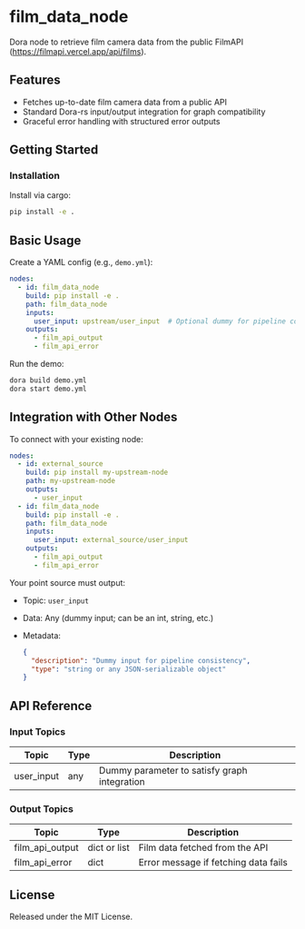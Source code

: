 # film_data_node

Dora node to retrieve film camera data from the public FilmAPI (https://filmapi.vercel.app/api/films).

## Features
- Fetches up-to-date film camera data from a public API
- Standard Dora-rs input/output integration for graph compatibility
- Graceful error handling with structured error outputs

## Getting Started

### Installation
Install via cargo:
```bash
pip install -e .
```

## Basic Usage

Create a YAML config (e.g., `demo.yml`):

```yaml
nodes:
  - id: film_data_node
    build: pip install -e .
    path: film_data_node
    inputs:
      user_input: upstream/user_input  # Optional dummy for pipeline compatibility
    outputs:
      - film_api_output
      - film_api_error
```

Run the demo:

```bash
dora build demo.yml
dora start demo.yml
```

## Integration with Other Nodes

To connect with your existing node:

```yaml
nodes:
  - id: external_source
    build: pip install my-upstream-node
    path: my-upstream-node
    outputs:
      - user_input
  - id: film_data_node
    build: pip install -e .
    path: film_data_node
    inputs:
      user_input: external_source/user_input
    outputs:
      - film_api_output
      - film_api_error
```

Your point source must output:

* Topic: `user_input`
* Data: Any (dummy input; can be an int, string, etc.)
* Metadata:

  ```json
  {
    "description": "Dummy input for pipeline consistency",
    "type": "string or any JSON-serializable object"
  }
  ```

## API Reference

### Input Topics

| Topic      | Type   | Description                                  |
| ---------- | ------ | -------------------------------------------- |
| user_input | any    | Dummy parameter to satisfy graph integration |

### Output Topics

| Topic            | Type          | Description                                          |
| ---------------- | ------------- | ---------------------------------------------------- |
| film_api_output  | dict or list  | Film data fetched from the API                       |
| film_api_error   | dict          | Error message if fetching data fails                 |

## License

Released under the MIT License.
